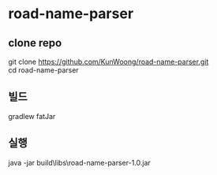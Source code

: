 # road-name-parser

## clone repo
git clone https://github.com/KunWoong/road-name-parser.git
<br />
cd road-name-parser
<br />

## 빌드
gradlew fatJar

## 실행
java -jar build\libs\road-name-parser-1.0.jar
